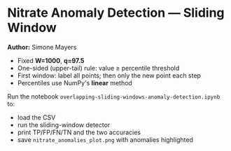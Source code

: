 # Nitrate Anomaly Detection — Sliding Window

**Author:** Simone Mayers

- Fixed **W=1000**, **q=97.5**
- One-sided (upper-tail) rule: value ≥ percentile threshold
- First window: label all points; then only the new point each step
- Percentiles use NumPy's **linear** method

Run the notebook `overlapping-sliding-windows-anomaly-detection.ipynb` to:
- load the CSV
- run the sliding-window detector
- print TP/FP/FN/TN and the two accuracies
- save `nitrate_anomalies_plot.png` with anomalies highlighted

